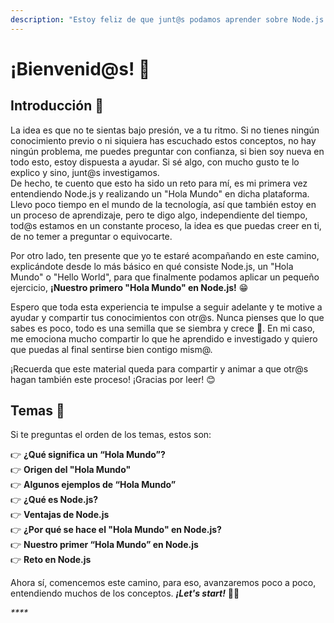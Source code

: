 ```yaml
---
description: "Estoy feliz de que junt@s podamos aprender sobre Node.js y el famoso \"Hola Mundo\" o \"Hello World\". Esta guía tiene como fin ayudarte en este proceso. \U0001F4AA"
---
```


# ¡Bienvenid@s! 🤗

## Introducción 💪

La idea es que no te sientas bajo presión, ve a tu ritmo. Si no tienes ningún conocimiento previo o ni siquiera has escuchado estos conceptos, no hay ningún problema, me puedes preguntar con confianza, si bien soy nueva en todo esto, estoy dispuesta a ayudar. Si sé algo, con mucho gusto te lo explico y sino, junt@s investigamos.  
De hecho, te cuento que esto ha sido un reto para mí, es mi primera vez entendiendo Node.js y realizando un "Hola Mundo" en dicha plataforma. Llevo poco tiempo en el mundo de la tecnología, así que también estoy en un proceso de aprendizaje, pero te digo algo, independiente del tiempo, tod@s estamos en un constante proceso, la idea es que puedas creer en ti, de no temer a preguntar o equivocarte.

Por otro lado, ten presente que yo te estaré acompañando en este camino, explicándote desde lo más básico en qué consiste Node.js, un "Hola Mundo" o "Hello World", para que finalmente podamos aplicar un pequeño ejercicio, **¡Nuestro primero "Hola Mundo" en Node.js!** 😁

Espero que toda esta experiencia te impulse a seguir adelante y te motive a ayudar y compartir tus conocimientos con otr@s. Nunca pienses que lo que sabes es poco, todo es una semilla que se siembra y crece 🌱. En mi caso, me emociona mucho compartir lo que he aprendido e investigado y quiero que puedas al final sentirse bien contigo mism@.

¡Recuerda que este material queda para compartir y animar a que otr@s hagan también este proceso! ¡Gracias por leer! 😊



## Temas 🧐

Si te preguntas el orden de los temas, estos son:

👉 **¿Qué significa un “Hola Mundo”?**  
👉 **Origen del "Hola Mundo"**  
👉 **Algunos ejemplos de “Hola Mundo”**  
👉 **¿Qué es Node.js?**  
👉 **Ventajas de Node.js**  
👉 **¿Por qué se hace el "Hola Mundo" en Node.js?**  
👉 **Nuestro primer “Hola Mundo” en Node.js**  
👉 **Reto en Node.js**



Ahora sí, comencemos este camino, para eso, avanzaremos poco a poco, entendiendo muchos de los conceptos. _**¡Let's start!**_  💃🕺  
  
_****_  




